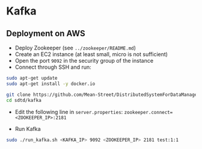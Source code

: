 # Kafka

## Deployment on AWS

* Deploy Zookeeper (see `../zookeeper/README.md`)
* Create an EC2 instance (at least small, micro is not sufficient)
* Open the port `9092` in the security group of the instance
* Connect through SSH and run:

```bash
sudo apt-get update
sudo apt-get install -y docker.io

git clone https://github.com/Mean-Street/DistributedSystemForDataManagement sdtd
cd sdtd/kafka
```

* Edit the following line in `server.properties`: `zookeeper.connect=<ZOOKEEPER_IP>:2181`

* Run Kafka

```bash
sudo ./run_kafka.sh <KAFKA_IP> 9092 <ZOOKEEPER_IP> 2181 test:1:1
```
